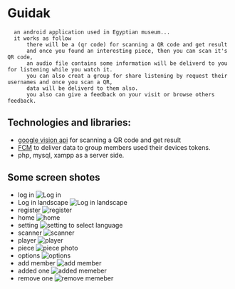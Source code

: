 # Guidak
      an android application used in Egyptian museum...
      it works as follow
          there will be a (qr code) for scanning a QR code and get result
          and once you found an interesting piece, then you can scan it's QR code,
          an audio file contains some information will be deliverd to you for listening while you watch it.
          you can also creat a group for share listening by request their usernames and once you scan a QR,
          data will be deliverd to them also.
          you also can give a feedback on your visit or browse others feedback.
          
          
          
          
## Technologies and libraries:
* [google vision api](https://www.androidhive.info/2017/08/android-barcode-scanner-using-google-mobile-vision-building-movie-tickets-app/) for scanning a QR code and get result
* [FCM](https://firebase.google.com/docs/cloud-messaging/) to deliver data to group members used their devices tokens.
* php, mysql, xampp as a server side.
     
## Some screen shotes
* log in
 ![Log in](https://github.com/mhakeem531/my_graduation_project/blob/master/screens/login.png)
* Log in landscape
 ![Log in landscape](https://github.com/mhakeem531/my_graduation_project/blob/master/screens/login2.png)
* register
 ![register](https://github.com/mhakeem531/my_graduation_project/blob/master/screens/register.png)
* home
 ![home](https://github.com/mhakeem531/my_graduation_project/blob/master/screens/home.png)
* setting
 ![setting to select language](https://github.com/mhakeem531/my_graduation_project/blob/master/screens/settings.png)
* scanner
 ![scanner](https://github.com/mhakeem531/my_graduation_project/blob/master/screens/scanner.png)
* player
 ![player](https://github.com/mhakeem531/my_graduation_project/blob/master/screens/player1.png)
* piece
 ![piece photo](https://github.com/mhakeem531/my_graduation_project/blob/master/screens/player2.png)
* options 
 ![options](https://github.com/mhakeem531/my_graduation_project/blob/master/screens/options.png)  
* add member 
 ![add member](https://github.com/mhakeem531/my_graduation_project/blob/master/screens/add.png)
* added one
 ![added memeber](https://github.com/mhakeem531/my_graduation_project/blob/master/screens/added.png)
* remove one
 ![remove memeber](https://github.com/mhakeem531/my_graduation_project/blob/master/screens/remove.png)
